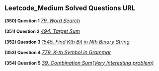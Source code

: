 ## Leetcode_Medium Solved Questions URL

**(350) Question 1** <a href="https://leetcode.com/problems/word-search/submissions/" target="_blank" style="font-size: 16px;dispaly:inline-block;">_79. Word Search_</a> <br/>

**(351) Question 2** <a href="https://leetcode.com/problems/target-sum/submissions/1012618255/" target="_blank" style="font-size: 16px;dispaly:inline-block;">_494. Target Sum_</a> <br/>

**(352) Question 3** <a href="https://leetcode.com/problems/find-kth-bit-in-nth-binary-string/submissions/1012681555/" target="_blank" style="font-size: 16px;dispaly:inline-block;">_1545. Find Kth Bit in Nth Binary String_</a> <br/>

**(353) Question 4** <a href="https://leetcode.com/problems/k-th-symbol-in-grammar/submissions/" target="_blank" style="font-size: 16px;dispaly:inline-block;">_779. K-th Symbol in Grammar_</a> <br/>

**(354) Question 5** <a href="https://leetcode.com/problems/combination-sum/submissions/1013614811/" target="_blank" style="font-size: 16px;dispaly:inline-block;">_39. Combination Sum(Very Interesting problem)_</a> <br/>
